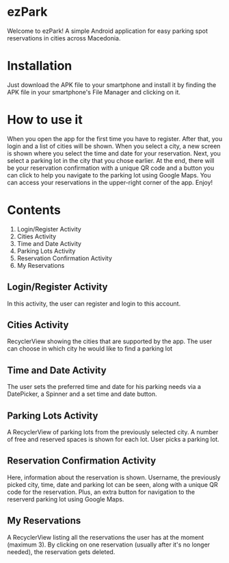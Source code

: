 # ezPark
Welcome to ezPark! A simple Android application for easy parking spot reservations in cities across Macedonia.

# Installation
Just download the APK file to your smartphone and install it by finding the APK file in your smartphone's File Manager and clicking on it.

# How to use it
When you open the app for the first time you have to register. After that, you login and a list of cities will be shown. When you select a city, a new screen is shown where you select the time and date for your reservation. Next, you select a parking lot in the city that you chose earlier. At the end, there will be your reservation confirmation with a unique QR code and a button you can click to help you navigate to the parking lot using Google Maps. You can access your reservations in the upper-right corner of the app. Enjoy!

# Contents
1. Login/Register Activity
2. Cities Activity
3. Time and Date Activity
4. Parking Lots Activity
5. Reservation Confirmation Activity
6. My Reservations

## Login/Register Activity
In this activity, the user can register and login to this account.

## Cities Activity
RecyclerView showing the cities that are supported by the app. The user can choose in which city he would like to find a parking lot

## Time and Date Activity
The user sets the preferred time and date for his parking needs via a DatePicker, a Spinner and a set time and date button.

## Parking Lots Activity
A RecyclerView of parking lots from the previously selected city. A number of free and reserved spaces is shown for each lot. User picks a parking lot.

## Reservation Confirmation Activity
Here, information about the reservation is shown. Username, the previously picked city, time, date and parking lot can be seen, along with a unique QR code for the reservation. Plus, an extra button for navigation to the reserverd parking lot using Google Maps.

## My Reservations
A RecyclerView listing all the reservations the user has at the moment (maximum 3). By clicking on one reservation (usually after it's no longer needed), the reservation gets deleted.
